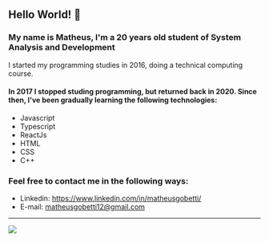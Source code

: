 ## Hello World! 👋
### My name is Matheus, I'm a 20 years old student of System Analysis and Development
I started my programming studies in 2016, doing a technical computing course.
#### In 2017 I stopped studing programming, but returned back in 2020. Since then, I've been gradually learning the following technologies:
- Javascript
- Typescript
- ReactJs
- HTML
- CSS
- C++

### Feel free to contact me in the following ways:
- Linkedin: https://www.linkedin.com/in/matheusgobetti/
- E-mail: matheusgobetti12@gmail.com
-----------------
<img align="center" src="https://github-readme-stats-anuraghazra1.vercel.app/api/top-langs/?username=MatheusGobetti&layout=compact&theme=radical" />

<!--
**MatheusGobetti/MatheusGobetti** is a ✨ _special_ ✨ repository because its `README.md` (this file) appears on your GitHub profile.

Here are some ideas to get you started:

- 🔭 I’m currently working on ...
- 🌱 I’m currently learning ...
- 👯 I’m looking to collaborate on ...
- 🤔 I’m looking for help with ...
- 💬 Ask me about ...
- 📫 How to reach me: ...
- 😄 Pronouns: ...
- ⚡ Fun fact: ...
-->
